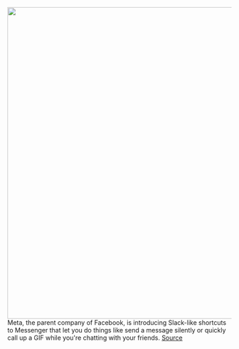 <img src='https://cdn.vox-cdn.com/thumbor/Y5c9Tcl_IsaRXxAn5fXsrz--qOA=/0x0:768x509/1200x800/filters:focal(323x194:445x316)/cdn.vox-cdn.com/uploads/chorus_image/image/70686127/Silent_Shortcut.0.jpeg' width='700px' /><br/>
Meta, the parent company of Facebook, is introducing Slack-like shortcuts to Messenger that let you do things like send a message silently or quickly call up a GIF while you're chatting with your friends.
<a href='https://www.theverge.com/2022/3/29/23001776/messenger-shortcuts-commands-silent-replies-everyone-pay-gif-shrug-table'> Source <a/>